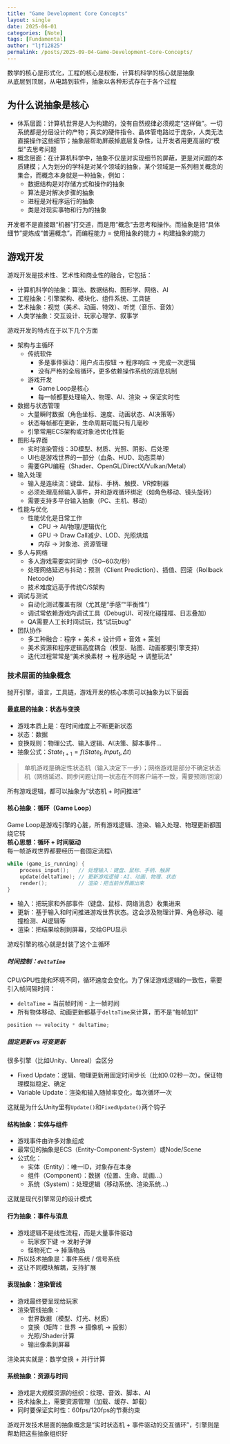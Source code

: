 ```yaml
---
title: "Game Development Core Concepts"
layout: single
date: 2025-06-01
categories: [Note]
tags: [Fundamental]
author: "ljf12825"
permalink: /posts/2025-09-04-Game-Development-Core-Concepts/
---
```

数学的核心是形式化，工程的核心是权衡，计算机科学的核心就是抽象\
从底层到顶层，从电路到软件，抽象以各种形式存在于各个过程

## 为什么说抽象是核心
- 体系层面：计算机世界是人为构建的，没有自然规律必须规定“这样做”。一切系统都是分层设计的产物；真实的硬件指令、晶体管电路过于庞杂，人类无法直接操作这些细节；抽象层帮助屏蔽掉底层复杂性，让开发者用更高层的“模型”去思考问题
- 概念层面：在计算机科学中，抽象不仅是对实现细节的屏蔽，更是对问题的本质建模；人为划分的学科是对某个领域的抽象，某个领域是一系列相关概念的集合，而概念本身就是一种抽象，例如：
  - 数据结构是对存储方式和操作的抽象
  - 算法是对解决步骤的抽象
  - 进程是对程序运行的抽象
  - 类是对现实事物和行为的抽象

开发者不是直接跟“机器”打交道，而是用“概念”去思考和操作。而抽象是把“具体细节”提炼成“普遍概念”。而编程能力 = 使用抽象的能力 + 构建抽象的能力

## 游戏开发
游戏开发是技术性、艺术性和商业性的融合，它包括：
- 计算机科学的抽象：算法、数据结构、图形学、网络、AI
- 工程抽象：引擎架构、模块化、组件系统、工具链
- 艺术抽象：视觉（美术、动画、特效）、听觉（音乐、音效）
- 人类学抽象：交互设计、玩家心理学、叙事学

游戏开发的特点在于以下几个方面
- 架构与主循环
  - 传统软件
    - 多是事件驱动：用户点击按钮 -> 程序响应 -> 完成一次逻辑
    - 没有严格的全局循环，更多依赖操作系统的消息机制
  - 游戏开发
    - Game Loop是核心
    - 每一帧都要处理输入、物理、AI、渲染 -> 保证实时性
- 数据与状态管理
  - 大量瞬时数据（角色坐标、速度、动画状态、AI决策等）
  - 状态每帧都在更新，生命周期可能只有几毫秒
  - 引擎常用ECS架构或对象池优化性能
- 图形与界面
  - 实时渲染管线：3D模型、材质、光照、阴影、后处理
  - UI也是游戏世界的一部分（血条、HUD、动态菜单）
  - 需要GPU编程（Shader、OpenGL/DirectX/Vulkan/Metal）
- 输入处理
  - 输入是连续流：键盘、鼠标、手柄、触摸、VR控制器
  - 必须处理高频输入事件，并和游戏循环绑定（如角色移动、镜头旋转）
  - 需要支持多平台输入抽象（PC、主机、移动）
- 性能与优化
  - 性能优化是日常工作
    - CPU -> AI/物理/逻辑优化
    - GPU -> Draw Call减少、LOD、光照烘焙
    - 内存 -> 对象池、资源管理
- 多人与网络
  - 多人游戏需要实时同步（50~60次/秒）
  - 处理网络延迟与抖动：预测（Client Prediction）、插值、回滚（Rollback Netcode）
  - 技术难度远高于传统C/S架构
- 调试与测试
  - 自动化测试覆盖有限（尤其是“手感”“平衡性”）
  - 调试常依赖游戏内调试工具（DebugUI、可视化碰撞框、日志叠加）
  - QA需要人工长时间试玩，找“试玩bug”
- 团队协作
  - 多工种融合：程序 + 美术 + 设计师 + 音效 + 策划
  - 美术资源和程序逻辑高度耦合（模型、贴图、动画都要引擎支持）
  - 迭代过程常常是“美术换素材 -> 程序适配 -> 调整玩法”

### 技术层面的抽象概念
抛开引擎，语言，工具链，游戏开发的核心本质可以抽象为以下层面
#### 最底层的抽象：状态与变换
- 游戏本质上是：在时间维度上不断更新状态
- 状态：数据
- 变换规则：物理公式、输入逻辑、AI决策、脚本事件...
- 抽象公式：$State_{t+1} = f(State_t, Input_t, \Delta t)$
> 单机游戏是确定性状态机（输入决定下一步）；网络游戏是部分不确定状态机（网络延迟、同步问题让同一状态在不同客户端不一致，需要预测/回滚）

所有游戏逻辑，都可以抽象为“状态机 + 时间推进”

#### 核心抽象：循环（Game Loop）
Game Loop是游戏引擎的心脏，所有游戏逻辑、渲染、输入处理、物理更新都围绕它转\
**核心思想：循环 + 时间驱动**\
每一帧游戏世界都要经历一套固定流程\
```cpp
while (game_is_running) {
    process_input();   // 处理输入：键盘、鼠标、手柄、触屏
    update(deltaTime); // 更新游戏逻辑：AI、动画、物理、状态
    render();          // 渲染：把当前世界画出来
}
```
- 输入：把玩家和外部事件（键盘、鼠标、网络消息）收集进来
- 更新：基于输入和时间推进游戏世界状态。这会涉及物理计算、角色移动、碰撞检测、AI逻辑等
- 渲染：把结果绘制到屏幕，交给GPU显示

游戏引擎的核心就是封装了这个主循环

##### 时间控制：`deltaTime`
CPU/GPU性能和环境不同，循环速度会变化。为了保证游戏逻辑的一致性，需要引入帧间隔时间：
- `deltaTime` = 当前帧时间 - 上一帧时间
- 所有物体移动、动画更新都基于`deltaTime`来计算，而不是“每帧加1”
```cpp
position += velocity * deltaTime;
```

##### 固定更新 vs 可变更新
很多引擎（比如Unity、Unreal）会区分
- Fixed Update：逻辑、物理更新用固定时间步长（比如0.02秒一次）。保证物理模拟稳定、确定
- Variable Update：渲染和输入随帧率变化，每次循环一次

这就是为什么Unity里有`Update()`和`FixedUpdate()`两个钩子


#### 结构抽象：实体与组件
- 游戏事件由许多对象组成
- 最常见的抽象是ECS（Entity-Component-System）或Node/Scene
- 公式化：
  - 实体（Entity）：唯一ID，对象存在本身
  - 组件（Component）：数据（位置、生命、动画...）
  - 系统（System）：处理逻辑（移动系统、渲染系统...）

这就是现代引擎常见的设计模式

#### 行为抽象：事件与消息
- 游戏逻辑不是线性流程，而是大量事件驱动
  - 玩家按下键 -> 发射子弹
  - 怪物死亡 -> 掉落物品
- 所以技术抽象是：事件系统 / 信号系统
- 这让不同模块解耦，支持扩展

#### 表现抽象：渲染管线
- 游戏最终要呈现给玩家
- 渲染管线抽象：
  - 世界数据（模型、灯光、材质）
  - 变换（矩阵：世界 -> 摄像机 -> 投影）
  - 光照/Shader计算
  - 输出像素到屏幕

渲染其实就是：数学变换 + 并行计算

#### 系统抽象：资源与时间
- 游戏是大规模资源的组织：纹理、音效、脚本、AI
- 技术抽象上，需要资源管理（加载、缓存、卸载）
- 同时要保证实时性：60fps/120fps的节奏约束

游戏开发技术层面的抽象概念是“实时状态机 + 事件驱动的交互循环”，引擎则是帮助把这些抽象组织好